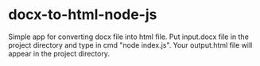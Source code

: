 # docx-to-html-node-js
Simple app for converting docx file into html file.
Put input.docx file in the project directory and type in cmd "node index.js".
Your output.html file will appear in the project directory.
